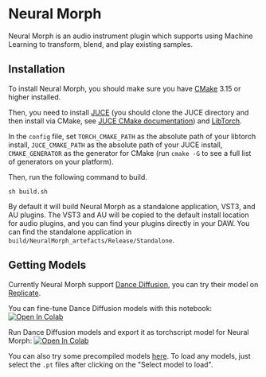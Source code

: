 # Neural Morph
 Neural Morph is an audio instrument plugin which supports using Machine Learning to transform, blend, and play existing samples.

## Installation

To install Neural Morph, you should make sure you have [CMake](https://cmake.org/download/) 3.15 or higher installed.

Then, you need to install [JUCE](https://github.com/juce-framework/JUCE) (you should clone the JUCE directory and then install via CMake, see [JUCE CMake documentation](https://github.com/juce-framework/JUCE/blob/master/docs/CMake%20API.md)) and [LibTorch](https://pytorch.org/cppdocs/installing.html).

In the `config` file, set `TORCH_CMAKE_PATH` as the absolute path of your libtorch install, `JUCE_CMAKE_PATH` as the absolute path of your JUCE install, `CMAKE_GENERATOR` as the generator for CMake (run `cmake -G` to see a full list of generators on your platform). 

Then, run the following command to build. 
```
sh build.sh
```

By default it will build Neural Morph as a standalone application, VST3, and AU plugins. The VST3 and AU will be copied to the default install location for audio plugins, and you can find your plugins directly in your DAW. You can find the standalone application in `build/NeuralMorph_artefacts/Release/Standalone`.

## Getting Models

Currently Neural Morph support [Dance Diffusion](https://github.com/Harmonai-org/sample-generator), you can try their model on [Replicate](https://replicate.com/harmonai/dance-diffusion).

You can fine-tune Dance Diffusion models with this notebook: [![Open In Colab](https://colab.research.google.com/assets/colab-badge.svg)](https://colab.research.google.com/github/Harmonai-org/sample-generator/blob/main/Finetune_Dance_Diffusion.ipynb)

Run Dance Diffusion models and export it as torchscript model for Neural Morph: [![Open In Colab](https://colab.research.google.com/assets/colab-badge.svg)](https://colab.research.google.com/github/alanzhu07/NeuralMorph/blob/main/Dance_Diffusion%2BNeural_Morph.ipynb)

You can also try some precompiled models [here](https://drive.google.com/drive/u/0/folders/1VSRcpRbBCUqmmRhMYBHgNfQGwSOHwVZc). To load any models, just select the `.pt` files after clicking on the "Select model to load".



